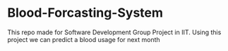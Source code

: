 # Blood-Forcasting-System
 This repo made for Software Development Group Project in IIT. Using this project we can predict a blood usage for next month
